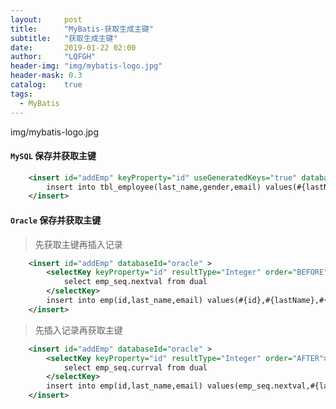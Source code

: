 ```yaml
---
layout:     post
title:      "MyBatis-获取生成主键"
subtitle:   "获取生成主键"
date:       2019-01-22 02:00
author:     "LQFGH"
header-img: "img/mybatis-logo.jpg"
header-mask: 0.3
catalog:    true
tags:
  - MyBatis
---
```



img/mybatis-logo.jpg

#### `MySQL` 保存并获取主键

```xml
	<insert id="addEmp" keyProperty="id" useGeneratedKeys="true" databaseId="mysql">
		insert into tbl_employee(last_name,gender,email) values(#{lastName},#{gender},#{email})
	</insert>
```


#### `Oracle` 保存并获取主键

> 先获取主键再插入记录

```xml
	<insert id="addEmp" databaseId="oracle" >
		<selectKey keyProperty="id" resultType="Integer" order="BEFORE">
			select emp_seq.nextval from dual
		</selectKey>
		insert into emp(id,last_name,email) values(#{id},#{lastName},#{email})
	</insert>
```


> 先插入记录再获取主键

```xml
	<insert id="addEmp" databaseId="oracle" >
		<selectKey keyProperty="id" resultType="Integer" order="AFTER">
			select emp_seq.currval from dual
		</selectKey>
		insert into emp(id,last_name,email) values(emp_seq.nextval,#{lastName},#{email})
	</insert>
```